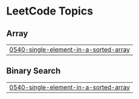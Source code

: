 

<!---LeetCode Topics Start-->
# LeetCode Topics
## Array
|  |
| ------- |
| [0540-single-element-in-a-sorted-array](https://github.com/solomon-2105/Leetcode-problems/tree/master/0540-single-element-in-a-sorted-array) |
## Binary Search
|  |
| ------- |
| [0540-single-element-in-a-sorted-array](https://github.com/solomon-2105/Leetcode-problems/tree/master/0540-single-element-in-a-sorted-array) |
<!---LeetCode Topics End-->